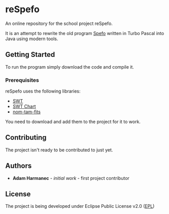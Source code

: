 # reSpefo
An online repository for the school project reSpefo.

It is an attempt to rewrite the old program [Spefo](http://stelweb.asu.cas.cz/retarchive/pages/software/spefo/spefo.html) written in Turbo Pascal into Java using modern tools.

## Getting Started
To run the program simply download the code and compile it.
### Prerequisites
reSpefo uses the following libraries:
- [SWT](https://www.eclipse.org/swt/)
- [SWT Chart](http://www.swtchart.org/)
- [nom-tam-fits](http://nom-tam-fits.github.io/nom-tam-fits/)

You need to download and add them to the project for it to work.

## Contributing
The project isn't ready to be contributed to just yet.

## Authors
- **Adam Harmanec** - *initial work* - first project contributor

## License
The project is being developed under Eclipse Public License v2.0 ([EPL](https://github.com/harmanea/reSpefo/blob/master/LICENSE))
